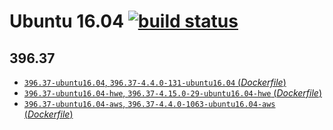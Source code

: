 # Ubuntu 16.04 [![build status](https://gitlab.com/nvidia/driver/badges/master/build.svg)](https://gitlab.com/nvidia/driver/commits/master)

## 396.37
- [`396.37-ubuntu16.04`, `396.37-4.4.0-131-ubuntu16.04` (*Dockerfile*)](https://gitlab.com/nvidia/driver/blob/master/ubuntu16.04/Dockerfile)
- [`396.37-ubuntu16.04-hwe`, `396.37-4.15.0-29-ubuntu16.04-hwe` (*Dockerfile*)](https://gitlab.com/nvidia/driver/blob/master/ubuntu16.04/Dockerfile)
- [`396.37-ubuntu16.04-aws`, `396.37-4.4.0-1063-ubuntu16.04-aws` (*Dockerfile*)](https://gitlab.com/nvidia/driver/blob/master/ubuntu16.04/Dockerfile)
